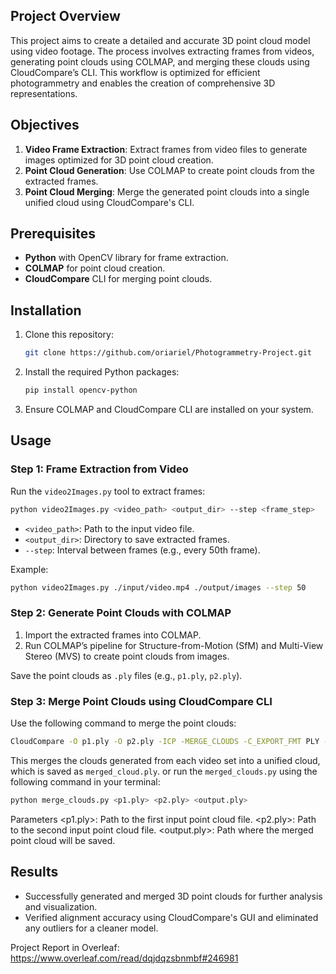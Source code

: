 ## Project Overview

This project aims to create a detailed and accurate 3D point cloud model using video footage. The process involves extracting frames from videos, generating point clouds using COLMAP, and merging these clouds using CloudCompare’s CLI. This workflow is optimized for efficient photogrammetry and enables the creation of comprehensive 3D representations.

## Objectives

1. **Video Frame Extraction**: Extract frames from video files to generate images optimized for 3D point cloud creation.
2. **Point Cloud Generation**: Use COLMAP to create point clouds from the extracted frames.
3. **Point Cloud Merging**: Merge the generated point clouds into a single unified cloud using CloudCompare's CLI.

## Prerequisites

- **Python** with OpenCV library for frame extraction.
- **COLMAP** for point cloud creation.
- **CloudCompare** CLI for merging point clouds.

## Installation

1. Clone this repository:
   ```bash
   git clone https://github.com/oriariel/Photogrammetry-Project.git
   ```
2. Install the required Python packages:
   ```bash
   pip install opencv-python
   ```
3. Ensure COLMAP and CloudCompare CLI are installed on your system.

## Usage

### Step 1: Frame Extraction from Video

Run the `video2Images.py` tool to extract frames:
   ```bash
   python video2Images.py <video_path> <output_dir> --step <frame_step>
   ```
   - `<video_path>`: Path to the input video file.
   - `<output_dir>`: Directory to save extracted frames.
   - `--step`: Interval between frames (e.g., every 50th frame).

Example:
   ```bash
   python video2Images.py ./input/video.mp4 ./output/images --step 50
   ```

### Step 2: Generate Point Clouds with COLMAP

1. Import the extracted frames into COLMAP.
2. Run COLMAP’s pipeline for Structure-from-Motion (SfM) and Multi-View Stereo (MVS) to create point clouds from images.

Save the point clouds as `.ply` files (e.g., `p1.ply`, `p2.ply`).

### Step 3: Merge Point Clouds using CloudCompare CLI

Use the following command to merge the point clouds:
   ```bash
   CloudCompare -O p1.ply -O p2.ply -ICP -MERGE_CLOUDS -C_EXPORT_FMT PLY -PLY_EXPORT_FMT ASCII -SAVE_CLOUDS FILE merged_cloud.ply
   ```
   This merges the clouds generated from each video set into a unified cloud, which is saved as `merged_cloud.ply`.
  or run the `merged_clouds.py` using the following command in your terminal:
   ```bash
   python merge_clouds.py <p1.ply> <p2.ply> <output.ply>
   ```
   Parameters
   <p1.ply>: Path to the first input point cloud file.
   <p2.ply>: Path to the second input point cloud file.
   <output.ply>: Path where the merged point cloud will be saved.

## Results

- Successfully generated and merged 3D point clouds for further analysis and visualization.
- Verified alignment accuracy using CloudCompare's GUI and eliminated any outliers for a cleaner model.

Project Report in Overleaf:
https://www.overleaf.com/read/dqjdqzsbnmbf#246981
